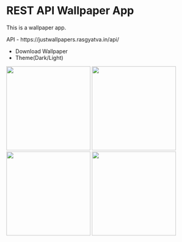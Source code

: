 # REST API Wallpaper App
This is a wallpaper app.
<div>API - https://justwallpapers.rasgyatva.in/api/</div>

- Download Wallpaper ️
- Theme(Dark/Light)

<p>
<img src= "https://user-images.githubusercontent.com/55093216/209468700-25b433fc-0c55-4289-9977-825ca5cff9f6.png" width="220">
<img src= "https://user-images.githubusercontent.com/55093216/209468756-7a8fb0da-0ddf-4ecb-8b24-dc5a09a29ed3.png" width="220">
<img src= "https://user-images.githubusercontent.com/55093216/209468771-09e8eb74-1126-4c42-9af2-14c58015894c.png" width="220">
<img src= "https://user-images.githubusercontent.com/55093216/209468782-24fc7916-2d4e-449e-ad76-841719a7a628.png" width="220">
</p>
